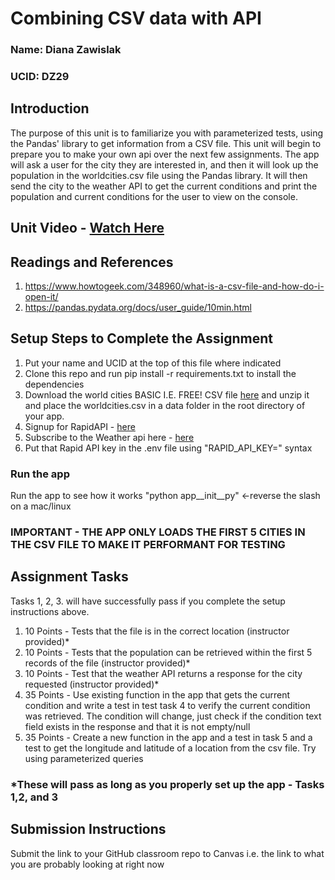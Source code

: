 # Combining CSV data with API

### Name: Diana Zawislak

### UCID: DZ29

## Introduction

The purpose of this unit is to familiarize you with parameterized tests, using the Pandas' library to get information
from a CSV file. This unit will begin to prepare you to make your own api over the next few assignments. The app will
ask a user for the city they are interested in, and then it will look up the population in the worldcities.csv file using
the Pandas library. It will then send the city to the weather API to get the current conditions and print the population
and current conditions for the user to view on the console.

## Unit Video - [Watch Here](https://youtu.be/1KCiHnc9D2w)

## Readings and References
1. https://www.howtogeek.com/348960/what-is-a-csv-file-and-how-do-i-open-it/
2. https://pandas.pydata.org/docs/user_guide/10min.html


## Setup Steps to Complete the Assignment

1. Put your name and UCID at the top of this file where indicated
2. Clone this repo and run pip install -r requirements.txt to install the dependencies
3. Download the world cities BASIC I.E. FREE! CSV file [here](https://simplemaps.com/data/world-cities) and unzip it and
   place the worldcities.csv in a data folder in the root directory of your app.
4. Signup for RapidAPI - [here](https://rapidapi.com/auth/sign-up)
5. Subscribe to the Weather api here - [here](https://rapidapi.com/weatherapi/api/weatherapi-com/)
6. Put that Rapid API key in the .env file using "RAPID_API_KEY=<your key>" syntax
### Run the app
Run the app to see how it works "python app\__init__py" <-reverse the slash on a mac/linux
### IMPORTANT - THE APP ONLY LOADS THE FIRST 5 CITIES IN THE CSV FILE TO MAKE IT PERFORMANT FOR TESTING

## Assignment Tasks
Tasks 1, 2, 3. will have successfully pass if you complete the setup instructions above.
1. 10 Points - Tests that the file is in the correct location (instructor provided)*
2. 10 Points - Tests that the population can be retrieved within the first 5 records of the file (instructor provided)*
3. 10 Points - Test that the weather API returns a response for the city requested (instructor provided)*
4. 35 Points - Use existing function in the app that gets the current condition and write a test in test task 4 to verify the
    current condition was retrieved. The condition will change, just check if the condition text field exists in the
    response and that it is not empty/null
5. 35 Points - Create a new function in the app and a test in task 5 and a test to get the longitude and latitude of a location from the csv file.  Try using parameterized queries

### *These will pass as long as you properly set up the app - Tasks 1,2, and 3

## Submission Instructions

Submit the link to your GitHub classroom repo to Canvas i.e. the link to what you are probably looking at right now
